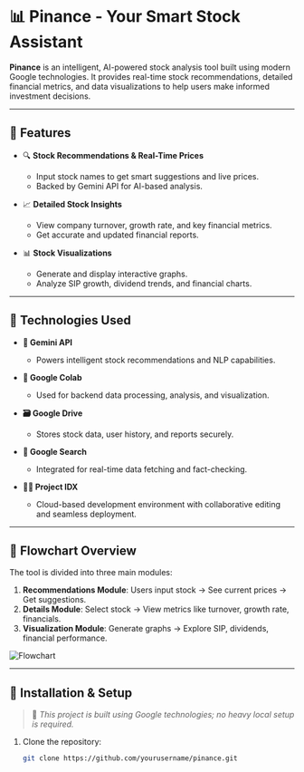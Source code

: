 # 📊 Pinance - Your Smart Stock Assistant

**Pinance** is an intelligent, AI-powered stock analysis tool built using modern Google technologies. It provides real-time stock recommendations, detailed financial metrics, and data visualizations to help users make informed investment decisions.

---

## 🚀 Features

- 🔍 **Stock Recommendations & Real-Time Prices**
  - Input stock names to get smart suggestions and live prices.
  - Backed by Gemini API for AI-based analysis.

- 📈 **Detailed Stock Insights**
  - View company turnover, growth rate, and key financial metrics.
  - Get accurate and updated financial reports.

- 📊 **Stock Visualizations**
  - Generate and display interactive graphs.
  - Analyze SIP growth, dividend trends, and financial charts.

---

## 🧠 Technologies Used

- **🔮 Gemini API**
  - Powers intelligent stock recommendations and NLP capabilities.

- **📔 Google Colab**
  - Used for backend data processing, analysis, and visualization.

- **🗃️ Google Drive**
  - Stores stock data, user history, and reports securely.

- **🔎 Google Search**
  - Integrated for real-time data fetching and fact-checking.

- **🧑‍💻 Project IDX**
  - Cloud-based development environment with collaborative editing and seamless deployment.

---

## 📌 Flowchart Overview

The tool is divided into three main modules:
1. **Recommendations Module**: Users input stock → See current prices → Get suggestions.
2. **Details Module**: Select stock → View metrics like turnover, growth rate, financials.
3. **Visualization Module**: Generate graphs → Explore SIP, dividends, financial performance.

![Flowchart](path/to/flowchart-image.png)

---

## 🔧 Installation & Setup

> 📌 *This project is built using Google technologies; no heavy local setup is required.*

1. Clone the repository:
   ```bash
   git clone https://github.com/yourusername/pinance.git

